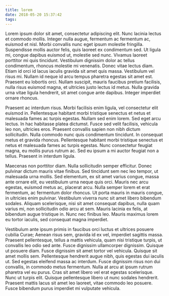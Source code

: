 ```yaml
---
title: lorem
date: 2018-05-20 15:37:42
tags:
---
```

Lorem ipsum dolor sit amet, consectetur adipiscing elit. Nunc lacinia lectus et commodo mollis. Integer nulla augue, fermentum ac fermentum ac, euismod et nisl. Morbi convallis nunc eget ipsum molestie fringilla. Suspendisse mollis auctor felis, quis laoreet ex condimentum sed. Ut ligula mi, congue dapibus euismod ut, molestie sed nunc. Vivamus laoreet porttitor mi quis tincidunt. Vestibulum dignissim dolor ac tellus condimentum, rhoncus molestie mi venenatis. Donec vitae lectus diam. Etiam id orci id lacus iaculis gravida sit amet quis massa. Vestibulum vel risus mi. Nullam id neque id arcu tempus pharetra egestas sit amet est. Praesent eu lobortis orci. Nullam suscipit, mauris faucibus pretium facilisis, nulla risus euismod magna, et ultricies justo lectus id metus. Nulla gravida urna vitae ligula hendrerit, sit amet congue ante dapibus. Integer imperdiet ornare rhoncus.

Praesent ac interdum risus. Morbi facilisis enim ligula, vel consectetur elit euismod in. Pellentesque habitant morbi tristique senectus et netus et malesuada fames ac turpis egestas. Nullam sed enim lorem. Sed eget arcu lectus. In hac habitasse platea dictumst. Fusce sed velit facilisis, vehicula leo non, ultricies eros. Praesent convallis sapien non nibh dictum sollicitudin. Nulla commodo nunc quis condimentum tincidunt. In consequat metus et gravida rhoncus. Pellentesque habitant morbi tristique senectus et netus et malesuada fames ac turpis egestas. Nunc consectetur feugiat magna, eu mollis purus rutrum ac. Sed eu ipsum a mi auctor feugiat non a tellus. Praesent in interdum ligula.

Maecenas non porttitor diam. Nulla sollicitudin semper efficitur. Donec pulvinar dictum mauris vitae finibus. Sed tincidunt sem nec leo tempor, ut malesuada urna mollis. Sed elementum, ex sit amet varius congue, massa ante ornare elit, eu vestibulum urna neque quis orci. Mauris nec arcu egestas, euismod metus ac, placerat arcu. Nulla semper lorem et erat fermentum, ac fermentum dolor rhoncus. Ut porta mauris in mauris congue, in ultricies enim pulvinar. Vestibulum viverra nunc sit amet libero bibendum sodales. Aliquam scelerisque, nisi sit amet consequat dapibus, nulla quam varius mi, non sollicitudin odio arcu at sem. Mauris lacinia ex felis, at bibendum augue tristique in. Nunc nec finibus leo. Mauris maximus lorem eu tortor iaculis, sed consequat magna imperdiet.

Vestibulum ante ipsum primis in faucibus orci luctus et ultrices posuere cubilia Curae; Aenean risus sem, gravida id ex vel, imperdiet sagittis massa. Praesent pellentesque, tellus a mattis vehicula, quam nisi tristique turpis, ut convallis leo odio sed ante. Fusce dignissim ullamcorper dignissim. Quisque ut posuere diam. Fusce dignissim sit amet tortor vel vehicula. Quisque sit amet mollis sem. Pellentesque hendrerit augue nibh, quis egestas dui iaculis ut. Sed egestas eleifend massa ac interdum. Fusce dignissim risus non dui convallis, in commodo metus fermentum. Nulla at arcu at ipsum rutrum pharetra vel eu purus. Cras sit amet libero vel erat egestas scelerisque. Nunc ut turpis elit. Quisque pellentesque libero ut nunc sodales hendrerit. Praesent mattis lacus sit amet leo laoreet, vitae commodo leo posuere. Fusce bibendum purus imperdiet mi vulputate vehicula.
